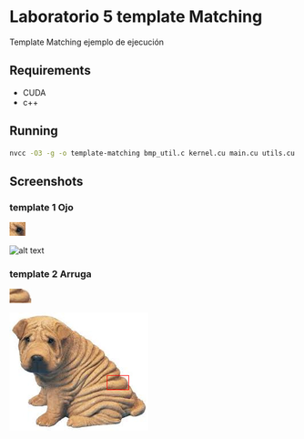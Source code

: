# Laboratorio 5 template Matching

Template Matching ejemplo de ejecución
## Requirements

* CUDA
* c++

## Running

```bash
nvcc -O3 -g -o template-matching bmp_util.c kernel.cu main.cu utils.cu --compiler-options -Wall,-Wextra,-Wno-unused-result

```

## Screenshots

### template 1 Ojo

![alt text](https://github.com/RGiskard/TopicosCG/blob/master/Lab05/ojito.bmp)

![alt text](https://raw.githubusercontent.com/RGiskard/TopicosCG/master/Lab05/sharpeiOjo.bmp)

### template 2 Arruga

![alt text](https://github.com/RGiskard/TopicosCG/blob/master/Lab05/ruga.bmp)

![alt text](https://raw.githubusercontent.com/RGiskard/TopicosCG/master/Lab05/sharpeiRuga.bmp)






